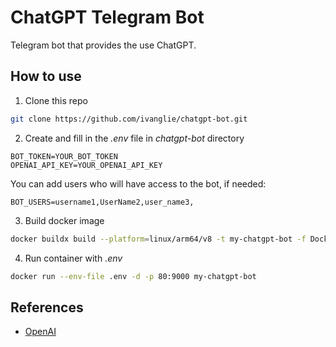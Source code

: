 # ChatGPT Telegram Bot

Telegram bot that provides the use ChatGPT.

## How to use

1. Clone this repo

```sh
git clone https://github.com/ivanglie/chatgpt-bot.git
```

2. Create and fill in the _.env_ file in _chatgpt-bot_ directory

```
BOT_TOKEN=YOUR_BOT_TOKEN
OPENAI_API_KEY=YOUR_OPENAI_API_KEY
```

You can add users who will have access to the bot, if needed:

```
BOT_USERS=username1,UserName2,user_name3,
```

3. Build docker image

```sh
docker buildx build --platform=linux/arm64/v8 -t my-chatgpt-bot -f Dockerfile .
```

4. Run container with _.env_

```sh
docker run --env-file .env -d -p 80:9000 my-chatgpt-bot
```

## References
* [OpenAI](https://platform.openai.com/)
